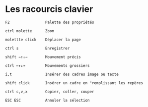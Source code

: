 # Les racourcis clavier

    F2                Palette des propriétés

    ctrl molette      Zoom

    molettte click    Déplacer la page

    ctrl s            Enregistrer

    shift ←↑↓→        Mouvement précis

    ctrl ←↑↓→         Mouvements grossiers

    i,t               Insérer des cadres image ou texte

    shift click       Insérer un cadre en "remplissant les repères

    ctrl c,v,x        Copier, coller, couper

    ESC ESC           Annuler la sélection
